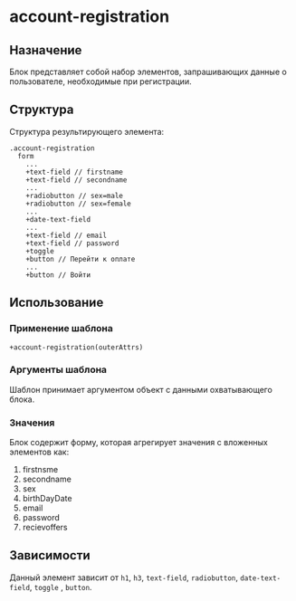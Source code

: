 # account-registration

## Назначение

Блок представляет собой набор элементов, запрашивающих данные о пользователе, необходимые при регистрации.

## Структура

Структура результирующего элемента:

    .account-registration
      form
        ...
        +text-field // firstname
        +text-field // secondname
        ...
        +radiobutton // sex=male
        +radiobutton // sex=female
        ...
        +date-text-field
        ...
        +text-field // email
        +text-field // password
        +toggle
        +button // Перейти к оплате
        ...
        +button // Войти


## Использование

### Применение шаблона
    
    +account-registration(outerAttrs)

### Аргументы шаблона

Шаблон принимает аргументом объект с данными охватывающего блока.

### Значения

Блок содержит форму, которая агрегирует значения с вложенных элементов как:

1. firstnsme
2. secondname
3. sex
4. birthDayDate
5. email
6. password
7. recievoffers

## Зависимости

Данный элемент зависит от `h1`, `h3`, `text-field`, `radiobutton`,  `date-text-field`,   `toggle` , `button`.